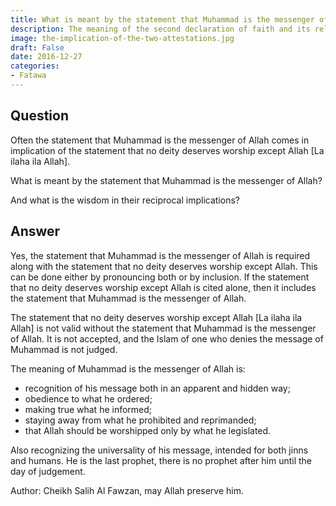 ```yaml
---
title: What is meant by the statement that Muhammad is the messenger of Allah?
description: The meaning of the second declaration of faith and its relationship to the first
image: the-implication-of-the-two-attestations.jpg
draft: False
date: 2016-12-27
categories:
- Fatawa
---
```


## Question

Often the statement that Muhammad is the messenger of Allah comes in implication of the
statement that no deity deserves worship except Allah [La ilaha ila Allah].

What is meant by the statement that Muhammad is the messenger of Allah?

And what is the wisdom in their reciprocal implications?

## Answer

Yes, the statement that Muhammad is the messenger of Allah is required along with the
statement that no deity deserves worship except Allah. This can be done either by
pronouncing both or by inclusion. If the statement that no deity deserves worship except
Allah is cited alone, then it includes the statement that Muhammad is the messenger of
Allah.

The statement that no deity deserves worship except Allah [La ilaha ila Allah] is not
valid without the statement that Muhammad is the messenger of Allah. It is not accepted,
and the Islam of one who denies the message of Muhammad is not judged.

The meaning of Muhammad is the messenger of Allah is:
- recognition of his message both in an apparent and hidden way;
- obedience to what he ordered;
- making true what he informed;
- staying away from what he prohibited and reprimanded;
- that Allah should be worshipped only by what he legislated.

Also recognizing the universality of his message, intended for both jinns and humans. He
is the last prophet, there is no prophet after him until the day of judgement.

Author: Cheikh Salih Al Fawzan, may Allah preserve him.